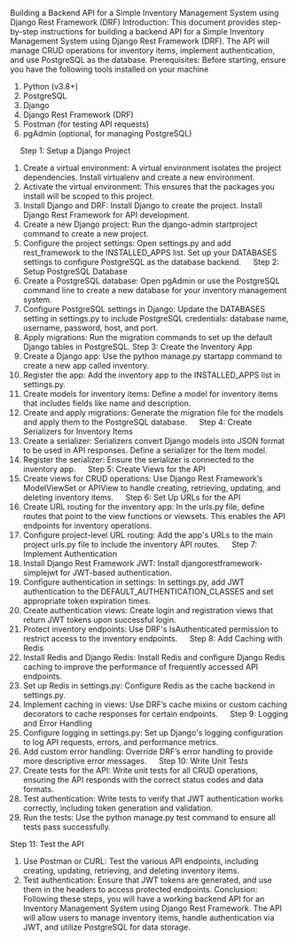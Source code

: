 Building a Backend API for a Simple Inventory Management System using Django Rest Framework (DRF)
Introduction:
This document provides step-by-step instructions for building a backend API for a Simple Inventory Management System using Django Rest Framework (DRF). The API will manage CRUD operations for inventory items, implement authentication, and use PostgreSQL as the database.
Prerequisites:
Before starting, ensure you have the following tools installed on your machine
1. Python (v3.8+)
2. PostgreSQL
3. Django
4. Django Rest Framework (DRF)
5. Postman (for testing API requests)
6. pgAdmin (optional, for managing PostgreSQL)

 
Step 1: Setup a Django Project
1. Create a virtual environment:
A virtual environment isolates the project dependencies.
Install virtualenv and create a new environment.
2. Activate the virtual environment:
This ensures that the packages you install will be scoped to this project.
3. Install Django and DRF:
Install Django to create the project.
Install Django Rest Framework for API development.
4. Create a new Django project:
Run the django-admin startproject command to create a new project.
5. Configure the project settings:
Open settings.py and add rest_framework to the INSTALLED_APPS list.
Set up your DATABASES settings to configure PostgreSQL as the database backend.
 
Step 2: Setup PostgreSQL Database
1. Create a PostgreSQL database:
Open pgAdmin or use the PostgreSQL command line to create a new database for your inventory management system.
2. Configure PostgreSQL settings in Django:
Update the DATABASES setting in settings.py to include PostgreSQL credentials: database name, username, password, host, and port.
3. Apply migrations:
Run the migration commands to set up the default Django tables in PostgreSQL.
Step 3: Create the Inventory App
1. Create a Django app:
Use the python manage.py startapp command to create a new app called inventory.
2. Register the app:
Add the inventory app to the INSTALLED_APPS list in settings.py.
3. Create models for inventory items:
Define a model for inventory items that includes fields like name and description.
4. Create and apply migrations:
Generate the migration file for the models and apply them to the PostgreSQL database.
 
Step 4: Create Serializers for Inventory Items
1. Create a serializer:
Serializers convert Django models into JSON format to be used in API responses. Define a serializer for the Item model.
2. Register the serializer:
Ensure the serializer is connected to the inventory app.
 
Step 5: Create Views for the API
1. Create views for CRUD operations:
Use Django Rest Framework’s ModelViewSet or APIView to handle creating, retrieving, updating, and deleting inventory items.
 
Step 6: Set Up URLs for the API
1. Create URL routing for the inventory app:
In the urls.py file, define routes that point to the view functions or viewsets. This enables the API endpoints for inventory operations.
2. Configure project-level URL routing:
Add the app's URLs to the main project urls.py file to include the inventory API routes.
 
Step 7: Implement Authentication
1. Install Django Rest Framework JWT:
Install djangorestframework-simplejwt for JWT-based authentication.
2. Configure authentication in settings:
In settings.py, add JWT authentication to the DEFAULT_AUTHENTICATION_CLASSES and set appropriate token expiration times.
3. Create authentication views:
Create login and registration views that return JWT tokens upon successful login.
4. Protect inventory endpoints:
Use DRF's IsAuthenticated permission to restrict access to the inventory endpoints.
 
Step 8: Add Caching with Redis
1. Install Redis and Django Redis:
Install Redis and configure Django Redis caching to improve the performance of frequently accessed API endpoints.
2. Set up Redis in settings.py:
Configure Redis as the cache backend in settings.py.
3. Implement caching in views:
Use DRF’s cache mixins or custom caching decorators to cache responses for certain endpoints.
 
Step 9: Logging and Error Handling
1. Configure logging in settings.py:
Set up Django's logging configuration to log API requests, errors, and performance metrics.
2. Add custom error handling:
Override DRF’s error handling to provide more descriptive error messages.
 
Step 10: Write Unit Tests
1. Create tests for the API:
Write unit tests for all CRUD operations, ensuring the API responds with the correct status codes and data formats.
2. Test authentication:
Write tests to verify that JWT authentication works correctly, including token generation and validation.
3. Run the tests:
Use the python manage.py test command to ensure all tests pass successfully.


Step 11: Test the API
1. Use Postman or CURL:
Test the various API endpoints, including creating, updating, retrieving, and deleting inventory items.
2. Test authentication:
Ensure that JWT tokens are generated, and use them in the headers to access protected endpoints.
Conclusion:
Following these steps, you will have a working backend API for an Inventory Management System using Django Rest Framework. The API will allow users to manage inventory items, handle authentication via JWT, and utilize PostgreSQL for data storage.
